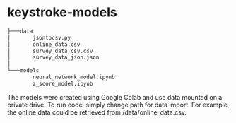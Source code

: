 # keystroke-models

```bash
├───data
│       jsontocsv.py
│       online_data.csv
│       survey_data_csv.csv
│       survey_data_json.json
│
└───models
        neural_network_model.ipynb
        z_score_model.ipynb
```
The models were created using Google Colab and use data mounted on a private drive. To run code, simply change path for data import.
For example, the online data could be retrieved from /data/online_data.csv. 
